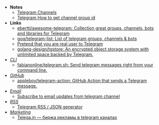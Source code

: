 - **Notes**
	- [Telegram Channels](Telegram%20Channels.md)
	- [Telegram How to get channel group id](Telegram/Telegram%20How%20to%20get%20channel%20group%20id.md)
- **Links**
	- [ebertti/awesome-telegram: Collection great groups, channels, bots and libraries for Telegram](https://github.com/ebertti/awesome-telegram)
	- [goq/telegram-list: List of telegram groups, channels & bots](https://github.com/goq/telegram-list)
	- [Pretend that you are real user to Telegram](https://github.com/paulpierre/informer)
	- [golang-design/tgstore: An encrypted object storage system with unlimited space backed by Telegram.](https://github.com/golang-design/tgstore)
- *[CLI](../Programming/Shell/CLI.md)*
	- [fabianonline/telegram.sh: Send telegram messages right from your command line.](https://github.com/fabianonline/telegram.sh)
- *[GitHub](../Programming/Tools/Git/GitHub.md)*
	- [appleboy/telegram-action: GitHub Action that sends a Telegram message.](https://github.com/appleboy/telegram-action)
- *[Email](../Programming/Email.md)*
	- [Subscribe to email updates from telegram channel](https://articlius.com/home/SubscribeToTelegramChannelNewsletter)
- *[RSS](../Programming/RSS.md)*
	- [Telegram RSS / JSON generator](https://tg.i-c-a.su/)
- *[Marketing](../Marketing.md)*
	- [Telega.in — биржа рекламы в telegram каналах](https://telega.in)